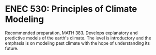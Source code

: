 # ENEC 530: Principles of Climate Modeling

Recommended preparation, MATH 383. Develops explanatory and predictive models of the earth's climate. The level is introductory and the emphasis is on modeling past climate with the hope of understanding its future.
